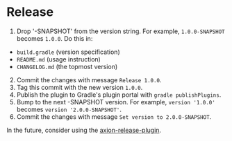 # Release

1. Drop '-SNAPSHOT' from the version string. For example, `1.0.0-SNAPSHOT` becomes `1.0.0`. Do this in:
  * `build.gradle` (version specification)
  * `README.md` (usage instruction)
  * `CHANGELOG.md` (the topmost version)
2. Commit the changes with message `Release 1.0.0`.
3. Tag this commit with the new version `1.0.0`.
4. Publish the plugin to Gradle's plugin portal with `gradle publishPlugins`.
5. Bump to the next -SNAPSHOT version. For example, `version '1.0.0'` becomes `version '2.0.0-SNAPSHOT'`.
6. Commit the changes with message `Set version to 2.0.0-SNAPSHOT`.

In the future, consider using the [axion-release-plugin](https://github.com/allegro/axion-release-plugin).
